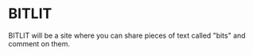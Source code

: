 BITLIT
======

BITLIT will be a site where you can share pieces of text called "bits" and comment on them.
